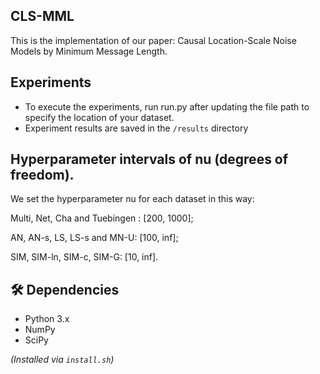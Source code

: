 ## CLS-MML

This is the implementation of our paper: Causal Location-Scale Noise Models by Minimum Message Length.



## Experiments
- To execute the experiments, run run.py after updating the file path to specify the location of your dataset.
- Experiment results are saved in the `/results` directory

## Hyperparameter intervals of nu (degrees of freedom).

We set the hyperparameter nu for each dataset in this way:

Multi, Net, Cha and Tuebingen : [200, 1000];

AN, AN-s, LS, LS-s and MN-U: [100, inf];

SIM, SIM-ln, SIM-c, SIM-G: [10, inf].

## 🛠️ **Dependencies**

- Python 3.x  
- NumPy  
- SciPy  

*(Installed via `install.sh`)*





